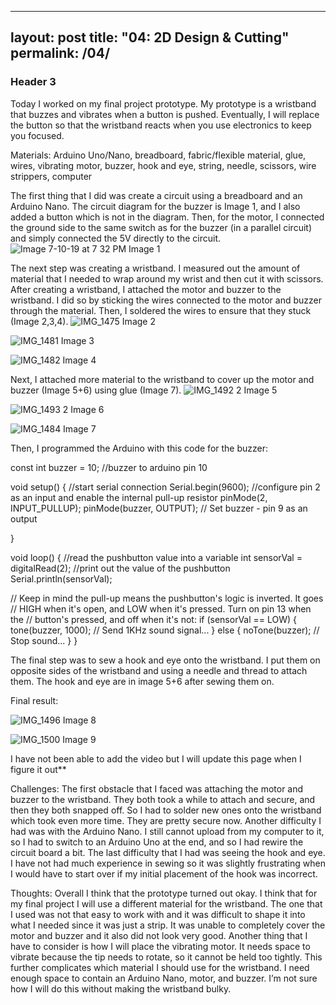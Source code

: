 
---
layout: post
title:  "04: 2D Design & Cutting"
permalink: /04/
---

### Header 3

Today I worked on my final project prototype. My prototype is a wristband that buzzes and vibrates when a button is pushed. Eventually, I will replace the button so that the wristband reacts when you use electronics to keep you focused. 

Materials: Arduino Uno/Nano, breadboard, fabric/flexible material, glue, wires, vibrating motor, buzzer, hook and eye, string, needle, scissors, wire strippers, computer


The first thing that I did was create a circuit using a breadboard and an Arduino Nano. The circuit diagram for the buzzer is Image 1, and I also added a button which is not in the diagram. Then, for the motor, I connected the ground side to the same switch as for the buzzer (in a parallel circuit) and simply connected the 5V directly to the circuit.
![Image 7-10-19 at 7 32 PM](https://user-images.githubusercontent.com/52216217/61058797-e9541f80-a3c5-11e9-89a2-9252a862a7dd.jpg)
Image 1

The next step was creating a wristband. I measured out the amount of material that I needed to wrap around my wrist and then cut it with scissors.
After creating a wristband, I attached the motor and buzzer to the wristband. I did so by sticking the wires connected to the motor and buzzer through the material. Then, I soldered the wires to ensure that they stuck (Image 2,3,4).
![IMG_1475](https://user-images.githubusercontent.com/52216217/61058923-25878000-a3c6-11e9-8da3-f18705ed11c3.jpg)
Image 2

![IMG_1481](https://user-images.githubusercontent.com/52216217/61058959-3932e680-a3c6-11e9-9bad-50e570cbfd9a.jpg)
Image 3

![IMG_1482](https://user-images.githubusercontent.com/52216217/61059124-7f884580-a3c6-11e9-9025-d4482c8d9c98.jpg)
Image 4


Next, I attached more material to the wristband to cover up the motor and buzzer (Image 5+6) using glue (Image 7).
![IMG_1492 2](https://user-images.githubusercontent.com/52216217/61059372-e574cd00-a3c6-11e9-8473-cb92b14ec3b7.jpg)
Image 5

![IMG_1493 2](https://user-images.githubusercontent.com/52216217/61059612-43091980-a3c7-11e9-8d51-999aae218b0b.jpg)
Image 6

![IMG_1484](https://user-images.githubusercontent.com/52216217/61059660-5ddb8e00-a3c7-11e9-8739-4852ad89fdbb.jpg)
Image 7



Then, I programmed the Arduino with this code for the buzzer:

const int buzzer = 10; //buzzer to arduino pin 10

void setup() {
  //start serial connection
  Serial.begin(9600);
  //configure pin 2 as an input and enable the internal pull-up resistor
  pinMode(2, INPUT_PULLUP);
  pinMode(buzzer, OUTPUT); // Set buzzer - pin 9 as an output

}

void loop() {
  //read the pushbutton value into a variable
  int sensorVal = digitalRead(2);
  //print out the value of the pushbutton
  Serial.println(sensorVal);

  // Keep in mind the pull-up means the pushbutton's logic is inverted. It goes
  // HIGH when it's open, and LOW when it's pressed. Turn on pin 13 when the
  // button's pressed, and off when it's not:
  if (sensorVal == LOW) {
    tone(buzzer, 1000); // Send 1KHz sound signal...
  } else {
    noTone(buzzer);     // Stop sound...
  }
}



The final step was to sew a hook and eye onto the wristband. I put them on opposite sides of the wristband and using a needle and thread to attach them. The hook and eye are in image 5+6 after sewing them on.

Final result:

![IMG_1496](https://user-images.githubusercontent.com/52216217/61061370-25897f00-a3ca-11e9-8956-914dd379542e.jpg)
Image 8

![IMG_1500](https://user-images.githubusercontent.com/52216217/61061416-376b2200-a3ca-11e9-8091-659704feca0d.jpg)
Image 9

I have not been able to add the video but I will update this page when I figure it out**


Challenges:
The first obstacle that I faced was attaching the motor and buzzer to the wristband. They both took a while to attach and secure, and then they both snapped off. So I had to solder new ones onto the wristband which took even more time. They are pretty secure now.
Another difficulty I had was with the Arduino Nano. I still cannot upload from my computer to it, so I had to switch to an Arduino Uno at the end, and so I had rewire the circuit board a bit.
The last difficulty that I had was seeing the hook and eye. I have not had much experience in sewing so it was slightly frustrating when I would have to start over if my initial placement of the hook was incorrect.

Thoughts:
Overall I think that the prototype turned out okay. I think that for my final project I will use a different material for the wristband. The one that I used was not that easy to work with and it was difficult to shape it into what I needed since it was just a strip. It was unable to completely cover the motor and buzzer and it also did not look very good. Another thing that I have to consider is how I will place the vibrating motor. It needs space to vibrate because the tip needs to rotate, so it cannot be held too tightly. This further complicates which material I should use for the wristband. I need enough space to contain an Arduino Nano, motor, and buzzer. I’m not sure how I will do this without making the wristband bulky. 
